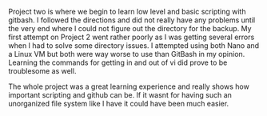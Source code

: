 Project two is where we begin to learn low level and basic scripting with gitbash. I followed the directions and did not really have any problems until the very end where I could not figure out the directory for the backup. My first attempt on Project 2 went rather poorly as I was getting several errors when I had to solve some directory issues. I attempted using both Nano and a Linux VM but both were way worse to use than GitBash in my opinion. Learning the commands for getting in and out of vi did prove to be troublesome as well.

The whole project was a great learning experience and really shows how important scripting and github can be. If it wasnt for having such an unorganized file system like I have it could have been much easier.
